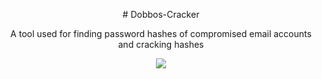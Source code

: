 <p align="center"># Dobbos-Cracker
<p align="center">A tool used for finding password hashes of compromised email accounts and cracking hashes
<p align="center"><img src="https://imgur.com/QWTSmxr.jpg">
